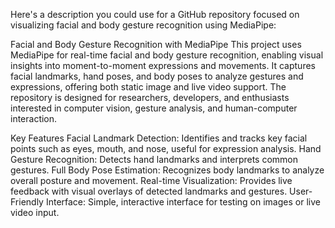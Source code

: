 
Here's a description you could use for a GitHub repository focused on visualizing facial and body gesture recognition using MediaPipe:

Facial and Body Gesture Recognition with MediaPipe
This project uses MediaPipe for real-time facial and body gesture recognition, enabling visual insights into moment-to-moment expressions and movements. It captures facial landmarks, hand poses, and body poses to analyze gestures and expressions, offering both static image and live video support. The repository is designed for researchers, developers, and enthusiasts interested in computer vision, gesture analysis, and human-computer interaction.

Key Features
Facial Landmark Detection: Identifies and tracks key facial points such as eyes, mouth, and nose, useful for expression analysis.
Hand Gesture Recognition: Detects hand landmarks and interprets common gestures.
Full Body Pose Estimation: Recognizes body landmarks to analyze overall posture and movement.
Real-time Visualization: Provides live feedback with visual overlays of detected landmarks and gestures.
User-Friendly Interface: Simple, interactive interface for testing on images or live video input.
